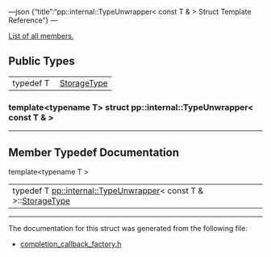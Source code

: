 —json {“title”:“pp::internal::TypeUnwrapper&lt; const T & &gt; Struct Template Reference”} —

[List of all members.](/docs/native-client/pepper_beta/cpp/structpp_1_1internal_1_1_type_unwrapper_3_01const_01_t_01_6_01_4-members/)

Public Types
------------

<table><tbody><tr class="odd"><td style="text-align: right;">typedef T </td><td><a href="/docs/native-client/pepper_beta/cpp/structpp_1_1internal_1_1_type_unwrapper_3_01const_01_t_01_6_01_4#a355ba0f4966cc7d09de85a5e94cf80bc" class="el">StorageType</a></td></tr></tbody></table>

### template&lt;typename T&gt; struct pp::internal::TypeUnwrapper&lt; const T & &gt;

------------------------------------------------------------------------

Member Typedef Documentation
----------------------------

<span id="a355ba0f4966cc7d09de85a5e94cf80bc" class="anchor" style="margin: 0;"></span>

template&lt;typename T &gt;

<table><tbody><tr class="odd"><td>typedef T <a href="/docs/native-client/pepper_beta/cpp/structpp_1_1internal_1_1_type_unwrapper/" class="el">pp::internal::TypeUnwrapper</a>&lt; const T &amp; &gt;::<a href="/docs/native-client/pepper_beta/cpp/structpp_1_1internal_1_1_type_unwrapper_3_01const_01_t_01_6_01_4#a355ba0f4966cc7d09de85a5e94cf80bc" class="el">StorageType</a></td></tr></tbody></table>

------------------------------------------------------------------------

The documentation for this struct was generated from the following file:

-   <a href="/docs/native-client/pepper_beta/cpp/completion__callback__factory_8h/" class="el">completion_callback_factory.h</a>
